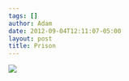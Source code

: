 ```yaml
---
tags: []
author: Adam
date: 2012-09-04T12:11:07-05:00
layout: post
title: Prison
---
```


![](/media/m9u7ulmYcg1qga9s2o1_1280.jpg)
